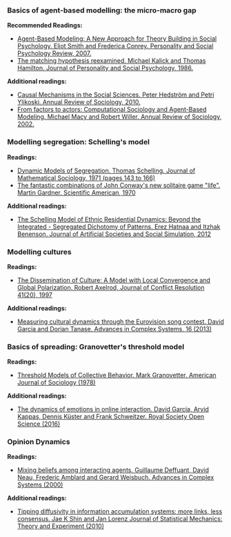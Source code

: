 

### Basics of agent-based modelling: the micro-macro gap

**Recommended Readings:**

- [Agent-Based Modeling: A New Approach for Theory Building in Social Psychology. Eliot Smith and Frederica Conrey. Personality and Social Psychology Review, 2007.](https://journals.sagepub.com/doi/abs/10.1177/1088868306294789)
- [The matching hypothesis reexamined. Michael Kalick and Thomas Hamilton. Journal of Personality and Social Psychology, 1986.](https://psycnet.apa.org/record/1987-04005-001)

**Additional readings:**

- [Causal Mechanisms in the Social Sciences. Peter Hedström and Petri Ylikoski. Annual Review of Sociology, 2010.](https://www.annualreviews.org/doi/abs/10.1146/annurev.soc.012809.102632)
- [From factors to actors: Computational Sociology and Agent-Based Modeling. Michael  Macy and Robert Willer. Annual Review of Sociology, 2002.](https://www.annualreviews.org/doi/abs/10.1146/annurev.soc.28.110601.141117)


### Modelling segregation: Schelling's model

**Readings:**

- [Dynamic Models of Segregation. Thomas Schelling. Journal of Mathematical Sociology, 1971 (pages 143 to 166)](https://www.uzh.ch/cmsssl/suz/dam/jcr:00000000-68cb-72db-ffff-ffffff8071db/04.02%7B_%7Dschelling%7B_%7D71.pdf)
- [The fantastic combinations of John Conway's new solitaire game "life". Martin Gardner. Scientific American, 1970 ](https://web.stanford.edu/class/sts145/Library/life.pdf)


**Additional readings:**

- [The Schelling Model of Ethnic Residential Dynamics: Beyond the Integrated - Segregated Dichotomy of Patterns. Erez Hatnaa and Itzhak Benenson. Journal of Artificial Societies and Social Simulation, 2012](https://www.jasss.org/15/1/6.html)


### Modelling cultures

**Readings:**

- [The Dissemination of Culture: A Model with Local Convergence and Global Polarization. Robert Axelrod, Journal of Conflict Resolution 41(20), 1997](https://journals.sagepub.com/doi/pdf/10.1177/0022002797041002001)

**Additional readings:**

- [Measuring cultural dynamics through the Eurovision song contest. David Garcia and Dorian Tanase. Advances in Complex Systems, 16 (2013)](https://www.worldscientific.com/doi/abs/10.1142/S0219525913500379)


### Basics of spreading: Granovetter's threshold model

**Readings:**

- [Threshold Models of Collective Behavior. Mark Granovetter. American Journal of Sociology (1978)](https://www.jstor.org/stable/2778111)

**Additional readings:**

- [The dynamics of emotions in online interaction. David Garcia, Arvid Kappas, Dennis Küster and Frank Schweitzer. Royal Society Open Science (2016)](https://royalsocietypublishing.org/doi/10.1098/rsos.160059)


### Opinion Dynamics

**Readings:**

- [Mixing beliefs among interacting agents. Guillaume Deffuant, David Neau, Frederic Amblard and Gerard Weisbuch. Advances in Complex Systems (2000)](https://www.worldscientific.com/doi/abs/10.1142/S0219525900000078)

**Additional readings:**

- [Tipping diffusivity in information accumulation systems: more links, less consensus. Jae K Shin and Jan Lorenz Journal of Statistical Mechanics: Theory and Experiment (2010)](https://iopscience.iop.org/article/10.1088/1742-5468/2010/06/P06005)


